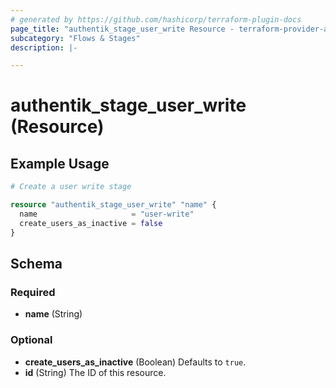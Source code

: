 ```yaml
---
# generated by https://github.com/hashicorp/terraform-plugin-docs
page_title: "authentik_stage_user_write Resource - terraform-provider-authentik"
subcategory: "Flows & Stages"
description: |-

---
```


# authentik_stage_user_write (Resource)



## Example Usage

```terraform
# Create a user write stage

resource "authentik_stage_user_write" "name" {
  name                     = "user-write"
  create_users_as_inactive = false
}
```

<!-- schema generated by tfplugindocs -->
## Schema

### Required

- **name** (String)

### Optional

- **create_users_as_inactive** (Boolean) Defaults to `true`.
- **id** (String) The ID of this resource.


